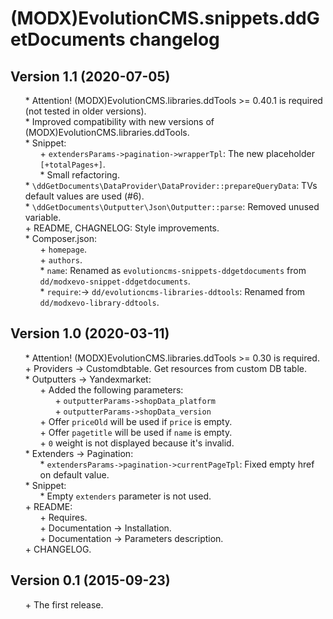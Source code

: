 # (MODX)EvolutionCMS.snippets.ddGetDocuments changelog


## Version 1.1 (2020-07-05)
* \* Attention! (MODX)EvolutionCMS.libraries.ddTools >= 0.40.1 is required (not tested in older versions).
* \* Improved compatibility with new versions of (MODX)EvolutionCMS.libraries.ddTools.
* \* Snippet:
	* \+ `extendersParams->pagination->wrapperTpl`: The new placeholder `[+totalPages+]`.
	* \* Small refactoring.
* \* `\ddGetDocuments\DataProvider\DataProvider::prepareQueryData`: TVs default values are used (#6).
* \* `\ddGetDocuments\Outputter\Json\Outputter::parse`: Removed unused variable.
* \+ README, CHAGNELOG: Style improvements.
* \* Composer.json:
	* \+ `homepage`.
	* \+ `authors`.
	* \* `name`: Renamed as `evolutioncms-snippets-ddgetdocuments` from `dd/modxevo-snippet-ddgetdocuments`.
	* \* `require`:→ `dd/evolutioncms-libraries-ddtools`: Renamed from `dd/modxevo-library-ddtools`.


## Version 1.0 (2020-03-11)
* \* Attention! (MODX)EvolutionCMS.libraries.ddTools >= 0.30 is required.
* \+ Providers → Customdbtable. Get resources from custom DB table.
* \* Outputters → Yandexmarket:
	* \+ Added the following parameters:
		* \+ `outputterParams->shopData_platform`
		* \+ `outputterParams->shopData_version`
	* \+ Offer `priceOld` will be used if `price` is empty.
	* \+ Offer `pagetitle` will be used if `name` is empty.
	* \+ `0` weight is not displayed because it's invalid.
* \* Extenders → Pagination:
	* \* `extendersParams->pagination->currentPageTpl`: Fixed empty href on default value.
* \* Snippet:
	* \* Empty `extenders` parameter is not used.
* \+ README:
	* \+ Requires.
	* \+ Documentation → Installation.
	* \+ Documentation → Parameters description.
* \+ CHANGELOG.


## Version 0.1 (2015-09-23)
* \+ The first release.


<link rel="stylesheet" type="text/css" href="https://DivanDesign.ru/assets/files/ddMarkdown.css" />
<style>ul{list-style:none;}</style>
